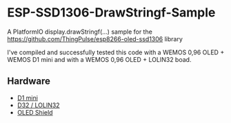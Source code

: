 # ESP-SSD1306-DrawStringf-Sample
A PlatformIO display.drawStringf(...) sample for the https://github.com/ThingPulse/esp8266-oled-ssd1306 library

I've compiled and successfully tested this code with a WEMOS 0,96 OLED + WEMOS D1 mini and with a  WEMOS 0,96 OLED + LOLIN32 boad.

## Hardware

- [D1 mini](https://docs.wemos.cc/en/latest/d1/index.html)
- [D32 / LOLIN32](https://docs.wemos.cc/en/latest/d32/index.html)
- [OLED Shield](https://docs.wemos.cc/en/latest/d1_mini_shield/oled_0_66.html)
